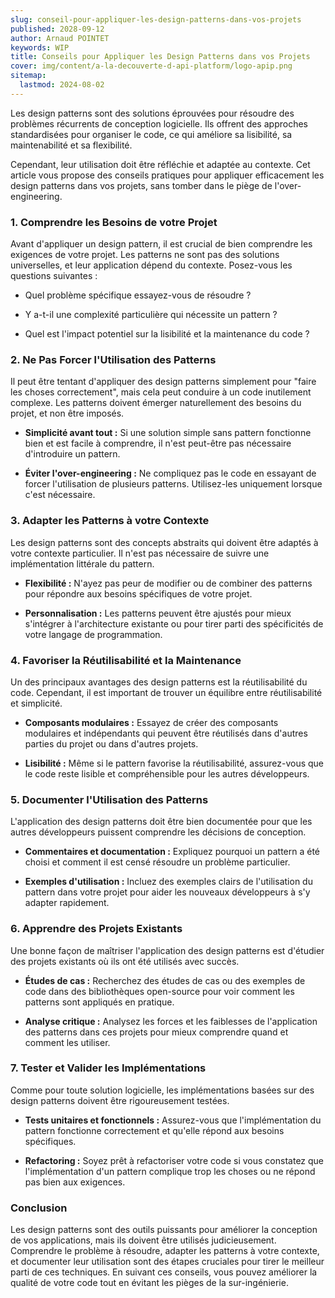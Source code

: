 ```yaml
---
slug: conseil-pour-appliquer-les-design-patterns-dans-vos-projets
published: 2028-09-12
author: Arnaud POINTET
keywords: WIP
title: Conseils pour Appliquer les Design Patterns dans vos Projets
cover: img/content/a-la-decouverte-d-api-platform/logo-apip.png
sitemap:
  lastmod: 2024-08-02
---
```

Les design patterns sont des solutions éprouvées pour résoudre des problèmes récurrents de conception logicielle. Ils offrent des approches standardisées pour organiser le code, ce qui améliore sa lisibilité, sa maintenabilité et sa flexibilité.

<!--more-->

Cependant, leur utilisation doit être réfléchie et adaptée au contexte. Cet article vous propose des conseils pratiques pour appliquer efficacement les design patterns dans vos projets, sans tomber dans le piège de l'over-engineering.

### 1\. Comprendre les Besoins de votre Projet

Avant d'appliquer un design pattern, il est crucial de bien comprendre les exigences de votre projet. Les patterns ne sont pas des solutions universelles, et leur application dépend du contexte. Posez-vous les questions suivantes :

*   Quel problème spécifique essayez-vous de résoudre ?
    
*   Y a-t-il une complexité particulière qui nécessite un pattern ?
    
*   Quel est l'impact potentiel sur la lisibilité et la maintenance du code ?
    

### 2\. Ne Pas Forcer l'Utilisation des Patterns

Il peut être tentant d'appliquer des design patterns simplement pour "faire les choses correctement", mais cela peut conduire à un code inutilement complexe. Les patterns doivent émerger naturellement des besoins du projet, et non être imposés.

*   **Simplicité avant tout :** Si une solution simple sans pattern fonctionne bien et est facile à comprendre, il n'est peut-être pas nécessaire d'introduire un pattern.
    
*   **Éviter l'over-engineering :** Ne compliquez pas le code en essayant de forcer l'utilisation de plusieurs patterns. Utilisez-les uniquement lorsque c'est nécessaire.
    

### 3\. Adapter les Patterns à votre Contexte

Les design patterns sont des concepts abstraits qui doivent être adaptés à votre contexte particulier. Il n'est pas nécessaire de suivre une implémentation littérale du pattern.

*   **Flexibilité :** N'ayez pas peur de modifier ou de combiner des patterns pour répondre aux besoins spécifiques de votre projet.
    
*   **Personnalisation :** Les patterns peuvent être ajustés pour mieux s'intégrer à l'architecture existante ou pour tirer parti des spécificités de votre langage de programmation.
    

### 4\. Favoriser la Réutilisabilité et la Maintenance

Un des principaux avantages des design patterns est la réutilisabilité du code. Cependant, il est important de trouver un équilibre entre réutilisabilité et simplicité.

*   **Composants modulaires :** Essayez de créer des composants modulaires et indépendants qui peuvent être réutilisés dans d'autres parties du projet ou dans d'autres projets.
    
*   **Lisibilité :** Même si le pattern favorise la réutilisabilité, assurez-vous que le code reste lisible et compréhensible pour les autres développeurs.
    

### 5\. Documenter l'Utilisation des Patterns

L'application des design patterns doit être bien documentée pour que les autres développeurs puissent comprendre les décisions de conception.

*   **Commentaires et documentation :** Expliquez pourquoi un pattern a été choisi et comment il est censé résoudre un problème particulier.
    
*   **Exemples d'utilisation :** Incluez des exemples clairs de l'utilisation du pattern dans votre projet pour aider les nouveaux développeurs à s'y adapter rapidement.
    

### 6\. Apprendre des Projets Existants

Une bonne façon de maîtriser l'application des design patterns est d'étudier des projets existants où ils ont été utilisés avec succès.

*   **Études de cas :** Recherchez des études de cas ou des exemples de code dans des bibliothèques open-source pour voir comment les patterns sont appliqués en pratique.
    
*   **Analyse critique :** Analysez les forces et les faiblesses de l'application des patterns dans ces projets pour mieux comprendre quand et comment les utiliser.
    

### 7\. Tester et Valider les Implémentations

Comme pour toute solution logicielle, les implémentations basées sur des design patterns doivent être rigoureusement testées.

*   **Tests unitaires et fonctionnels :** Assurez-vous que l'implémentation du pattern fonctionne correctement et qu'elle répond aux besoins spécifiques.
    
*   **Refactoring :** Soyez prêt à refactoriser votre code si vous constatez que l'implémentation d'un pattern complique trop les choses ou ne répond pas bien aux exigences.
    

### Conclusion

Les design patterns sont des outils puissants pour améliorer la conception de vos applications, mais ils doivent être utilisés judicieusement. Comprendre le problème à résoudre, adapter les patterns à votre contexte, et documenter leur utilisation sont des étapes cruciales pour tirer le meilleur parti de ces techniques. En suivant ces conseils, vous pouvez améliorer la qualité de votre code tout en évitant les pièges de la sur-ingénierie.
